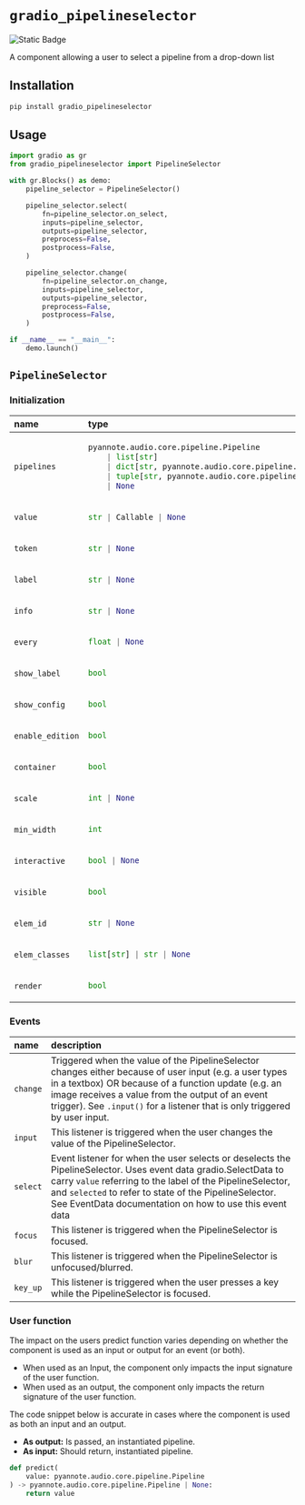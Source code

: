 
# `gradio_pipelineselector`
<img alt="Static Badge" src="https://img.shields.io/badge/version%20-%200.1.2%20-%20orange">  

A component allowing a user to select a pipeline from a drop-down list

## Installation

```bash
pip install gradio_pipelineselector
```

## Usage

```python
import gradio as gr
from gradio_pipelineselector import PipelineSelector

with gr.Blocks() as demo:
    pipeline_selector = PipelineSelector()

    pipeline_selector.select(
        fn=pipeline_selector.on_select,
        inputs=pipeline_selector,
        outputs=pipeline_selector,
        preprocess=False,
        postprocess=False,
    )

    pipeline_selector.change(
        fn=pipeline_selector.on_change,
        inputs=pipeline_selector,
        outputs=pipeline_selector,
        preprocess=False,
        postprocess=False,
    )

if __name__ == "__main__":
    demo.launch()

```

## `PipelineSelector`

### Initialization

<table>
<thead>
<tr>
<th align="left">name</th>
<th align="left" style="width: 25%;">type</th>
<th align="left">default</th>
<th align="left">description</th>
</tr>
</thead>
<tbody>
<tr>
<td align="left"><code>pipelines</code></td>
<td align="left" style="width: 25%;">

```python
pyannote.audio.core.pipeline.Pipeline
    | list[str]
    | dict[str, pyannote.audio.core.pipeline.Pipeline]
    | tuple[str, pyannote.audio.core.pipeline.Pipeline]
    | None
```

</td>
<td align="left"><code>None</code></td>
<td align="left">optional</td>
</tr>

<tr>
<td align="left"><code>value</code></td>
<td align="left" style="width: 25%;">

```python
str | Callable | None
```

</td>
<td align="left"><code>None</code></td>
<td align="left">optional</td>
</tr>

<tr>
<td align="left"><code>token</code></td>
<td align="left" style="width: 25%;">

```python
str | None
```

</td>
<td align="left"><code>None</code></td>
<td align="left">None</td>
</tr>

<tr>
<td align="left"><code>label</code></td>
<td align="left" style="width: 25%;">

```python
str | None
```

</td>
<td align="left"><code>None</code></td>
<td align="left">optional</td>
</tr>

<tr>
<td align="left"><code>info</code></td>
<td align="left" style="width: 25%;">

```python
str | None
```

</td>
<td align="left"><code>None</code></td>
<td align="left">optional</td>
</tr>

<tr>
<td align="left"><code>every</code></td>
<td align="left" style="width: 25%;">

```python
float | None
```

</td>
<td align="left"><code>None</code></td>
<td align="left">optional</td>
</tr>

<tr>
<td align="left"><code>show_label</code></td>
<td align="left" style="width: 25%;">

```python
bool
```

</td>
<td align="left"><code>True</code></td>
<td align="left">optional</td>
</tr>

<tr>
<td align="left"><code>show_config</code></td>
<td align="left" style="width: 25%;">

```python
bool
```

</td>
<td align="left"><code>False</code></td>
<td align="left">bool, optional</td>
</tr>

<tr>
<td align="left"><code>enable_edition</code></td>
<td align="left" style="width: 25%;">

```python
bool
```

</td>
<td align="left"><code>False</code></td>
<td align="left">bool, optional</td>
</tr>

<tr>
<td align="left"><code>container</code></td>
<td align="left" style="width: 25%;">

```python
bool
```

</td>
<td align="left"><code>True</code></td>
<td align="left">optional</td>
</tr>

<tr>
<td align="left"><code>scale</code></td>
<td align="left" style="width: 25%;">

```python
int | None
```

</td>
<td align="left"><code>None</code></td>
<td align="left">optional</td>
</tr>

<tr>
<td align="left"><code>min_width</code></td>
<td align="left" style="width: 25%;">

```python
int
```

</td>
<td align="left"><code>160</code></td>
<td align="left">optional</td>
</tr>

<tr>
<td align="left"><code>interactive</code></td>
<td align="left" style="width: 25%;">

```python
bool | None
```

</td>
<td align="left"><code>None</code></td>
<td align="left">optional</td>
</tr>

<tr>
<td align="left"><code>visible</code></td>
<td align="left" style="width: 25%;">

```python
bool
```

</td>
<td align="left"><code>True</code></td>
<td align="left">optional</td>
</tr>

<tr>
<td align="left"><code>elem_id</code></td>
<td align="left" style="width: 25%;">

```python
str | None
```

</td>
<td align="left"><code>None</code></td>
<td align="left">optional</td>
</tr>

<tr>
<td align="left"><code>elem_classes</code></td>
<td align="left" style="width: 25%;">

```python
list[str] | str | None
```

</td>
<td align="left"><code>None</code></td>
<td align="left">optional</td>
</tr>

<tr>
<td align="left"><code>render</code></td>
<td align="left" style="width: 25%;">

```python
bool
```

</td>
<td align="left"><code>True</code></td>
<td align="left">optional</td>
</tr>
</tbody></table>


### Events

| name | description |
|:-----|:------------|
| `change` | Triggered when the value of the PipelineSelector changes either because of user input (e.g. a user types in a textbox) OR because of a function update (e.g. an image receives a value from the output of an event trigger). See `.input()` for a listener that is only triggered by user input. |
| `input` | This listener is triggered when the user changes the value of the PipelineSelector. |
| `select` | Event listener for when the user selects or deselects the PipelineSelector. Uses event data gradio.SelectData to carry `value` referring to the label of the PipelineSelector, and `selected` to refer to state of the PipelineSelector. See EventData documentation on how to use this event data |
| `focus` | This listener is triggered when the PipelineSelector is focused. |
| `blur` | This listener is triggered when the PipelineSelector is unfocused/blurred. |
| `key_up` | This listener is triggered when the user presses a key while the PipelineSelector is focused. |



### User function

The impact on the users predict function varies depending on whether the component is used as an input or output for an event (or both).

- When used as an Input, the component only impacts the input signature of the user function.
- When used as an output, the component only impacts the return signature of the user function.

The code snippet below is accurate in cases where the component is used as both an input and an output.

- **As output:** Is passed, an instantiated pipeline.
- **As input:** Should return, instantiated pipeline.

 ```python
 def predict(
     value: pyannote.audio.core.pipeline.Pipeline
 ) -> pyannote.audio.core.pipeline.Pipeline | None:
     return value
 ```
 
